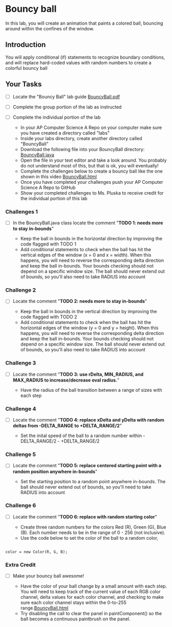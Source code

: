 # Bouncy ball
In this lab, you will create an animation that paints a colored ball, bouncing around within the confines of the window.

## Introduction
You will apply conditional (if) statements to recognize boundary conditions, and will replace hard-coded values with random numbers to create a colorful bouncy ball

## Your Tasks

- [ ] Locate the "Bouncy Ball" lab guide [BouncyBall.pdf](BouncyBall.pdf)

- [ ] Complete the group portion of the lab as instructed

- [ ] Complete the individual portion of the lab

	* In your AP Computer Science A Repo on your computer make sure you have created a directory called "labs"
	* Inside your labs directory, create another directory called "BouncyBall"
	* Download the following file into your BouncyBall directory: [BouncyBall.java](BouncyBall.java)
	* Open the file in your text editor and take a look around.  You probably do not understand most of this, but that is ok, you will eventually!
	* Complete the challenges below to create a bouncy ball like the one shown in this video [BouncyBall.html](BouncyBall.html)
	* Once you have completed your challenges push your AP Computer Science A Repo to GitHub
	* Show your completed challenges to Ms. Pluska to receive credit for the individual portion of this lab

### Challenges 1

- [ ] In the BouncyBall.java class locate the comment "**TODO 1: needs more to stay in-bounds**"

	* Keep the ball in bounds in the horizontal direction by improving the code flagged with TODO 1 
	* Add conditional statements to check when the ball has hit the vertical edges of the window (x = 0 and x = width). When this happens, you will need to reverse the corresponding delta direction and keep the ball in-bounds. Your bounds checking should not depend on a specific window size. The ball should never extend out of bounds, so you'll also need to take RADIUS into account

### Challenge 2

- [ ] Locate the comment "**TODO 2: needs more to stay in-bounds**"

	* Keep the ball in bounds in the vertical direction by improving the code flagged with TODO 2 
	* Add conditional statements to check when the ball has hit the horizontal edges of the window (y = 0 and y = height). When this happens, you will need to reverse the corresponding delta direction and keep the ball in-bounds. Your bounds checking should not depend on a specific window size. The ball should never extend out of bounds, so you'll also need to take RADIUS into account

### Challenge 3

- [ ]  Locate the comment "**TODO 3: use rDelta, MIN_RADIUS, and MAX_RADIUS to increase/decrease oval radius.**"
        
	* Have the radius of the ball transition between a range of sizes with each step 

### Challenge 4

- [ ] Locate the comment "**TODO 4: replace xDelta and yDelta with random deltas from -DELTA_RANGE to +DELTA_RANGE/2**"

	* Set the inital speed of the ball to a random number within -DELTA_RANGE/2 - +DELTA_RANGE/2

### Challenge 5

- [ ] Locate the comment "**TODO 5: replace centered starting point with a random position anywhere in-bounds**"

	* Set the starting position to a random point anywhere in-bounds.  The ball should never extend out of bounds, so you'll need to take RADIUS into account

### Challenge 6

- [ ] Locate the comment "**TODO 6: replace with random starting color**"

	* Create three random numbers for the colors Red (R), Green (G), Blue (B).  Each number needs to be in the range of 0 - 256 (not inclusive).  
	* Use the code below to set the color of the ball to a random color, 

```

color = new Color(R, G, B);

```

### Extra Credit

- [ ] Make your bouncy ball awesome! 

	* Have the color of your ball change by a small amount with each step. You will need to keep track of the current value of each RGB color channel, delta values for each color channel, and checking to make sure each color channel stays within the 0-to-255 range.[BouncyBall.html](BouncyBall.html)
	* Try disabling the call to clear the panel in paintComponent() so the ball becomes a continuous paintbrush on the panel.




















